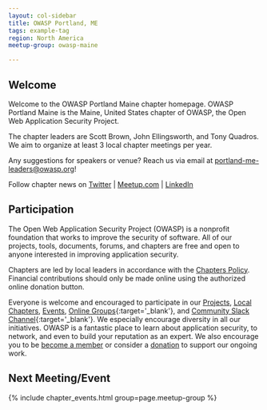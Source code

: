 ```yaml
---
layout: col-sidebar
title: OWASP Portland, ME
tags: example-tag
region: North America
meetup-group: owasp-maine

---
```


## Welcome
Welcome to the OWASP Portland Maine chapter homepage. OWASP Portland Maine is the Maine, United States chapter of OWASP, the Open Web Application Security Project. 

The chapter leaders are Scott Brown, John Ellingsworth, and Tony Quadros. We aim to organize at least 3 local chapter meetings per year. 

Any suggestions for speakers or venue? Reach us via email at <a href="mailto:portland-me-leaders@owasp.org">portland-me-leaders@owasp.org</a>!

Follow chapter news on [Twitter](http://twitter.com/owaspmaine) | [Meetup.com](https://www.meetup.com/owasp-maine/) | [LinkedIn](https://www.linkedin.com/company/owasp-maine/)

## Participation
The Open Web Application Security Project (OWASP) is a nonprofit foundation that works to improve the security of software. All of our projects, tools, documents, forums, and chapters are free and open to anyone interested in improving application security. 

Chapters are led by local leaders in accordance with the [Chapters Policy](/www-policy/operational/chapters). Financial contributions should only be made online using the authorized online donation button. 

Everyone is welcome and encouraged to participate in our [Projects](/projects/), [Local Chapters](/chapters/), [Events](/events/), [Online Groups](https://groups.google.com/a/owasp.com/){:target='_blank'}, and [Community Slack Channel](https://owasp.slack.com/){:target='_blank'}. We especially encourage diversity in all our initiatives. OWASP is a fantastic place to learn about application security, to network, and even to build your reputation as an expert. We also encourage you to be [become a member](/membership/) or consider a [donation](/donate/) to support our ongoing work.

Next Meeting/Event <!-- You should keep this section as it will populate your meetup events -->
---------------------
{% include chapter_events.html group=page.meetup-group %}
